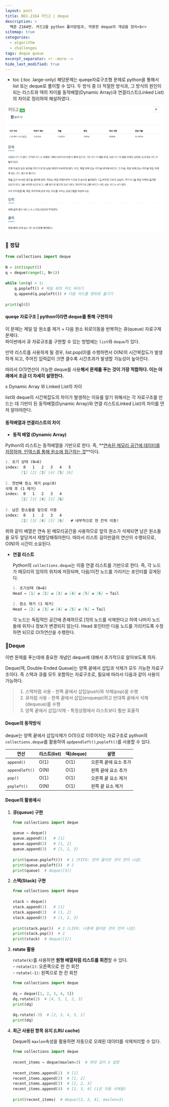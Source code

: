 ```yaml
---
layout: post
title: BOJ.2164 카드2 | deque
description: >
  백준 2164번. 카드2을 python 풀이방법과, 적용한 deque의 개념을 정리<br>
sitemap: true
categories: 
  - algorithm
  - challenges
tags: deque queue
excerpt_separator: <!--more-->
hide_last_modified: true
---
```

* toc
{:toc .large-only}
해당문제는 queqe자료구조형 문제로 python을 통해서 list 또는 deque로 풀이할 수 있다. 두 방식 중 더 적절한 방식과, 그 방식의 원인이 되는 리스트와 덱의 차이를 동적배열(Dynamic Array)과 연결리스트(Linked List)의 차이로 정리하여 해설하였다.

<!--more-->

![image-20250330213221679](../../../images/2025-03-30-02Boj2164/image-20250330213221679.png)

### 📌 정답

```python
from collections import deque

N = int(input())
q = deque(range(1, N+1))

while len(q) > 1:
    q.popleft() # 제일 위의 카드 버리기
    q.append(q.popleft()) # 다음 카드를 맨뒤로 옮기기

print(q[0])
```

#### queqe 자료구조 |  python이라면 deque를 통해 구현하자 

이 문제는 제일 앞 원소를 제거 + 다음 원소 뒤로이동을 반복하는 큐(queue) 자료구제 문제다.<br>파이썬에서 큐 자료규조를 구현할 수 있는 방법에는 `list`와 `deque`가 있다. 

만약 리스트를 사용하게 될 경우, list.pop(0)를 수행하면서 O(N)의 시간복잡도가 발생하게 되고, 주어진 입력값이 크면 클수록 시간초과가 발생할 가능성이 높아진다. 

따라서 O(1)연산이 가능한 deque를 사용**해서 문제를 푸는 것이 가장 적합하다. 이는 아래에서 조금 더 자세히 설명한다.**

s Dynamic Array 와 Linked List의 차이

list와 deque의 시간복잡도의 차이가 발생하는 이유를 알기 위해서는 각 자료구조를 만드는 데 기반이 된 동적배열(Dynamic Array)와 연결 리스트(Linked List)의 차이를 먼저 알아야한다. 

#### 동적배열과 연결리스트의 차이

-  **동적 배열 (Dynamic Array)**

  Python의 리스트는 동적배열을 기반으로 한다. 즉, **<u>연속된 메모리 공간에 데이터를 저장하며, 인덱스를 통해 원소에 접근하는 것</u>**이다. 

  ```markdown
  1. 초기 상태 (N=6)
  index:  0   1   2   3   4   5
         [1] [2] [3] [4] [5] [6]
         
  2. 첫번째 원소 제거 pop(0)
  삭제 후 (1 제거)
  index:  0   1   2   3   4
         [2] [3] [4] [5] [6]
         
  3. 남은 원소들을 앞으로 이동
  index:  0   1   2   3   4
         [2] [3] [4] [5] [6]   # 내부적으로 한 칸씩 이동!
  ```

  위와 같이 배열은 연속 된 메모리공간을 사용하므로 앞의 원소가 삭제되면 남은 원소들을 모두 앞당겨서 재할당해줘야한다. 따라서 리스트 길이만큼의 연산이 수행되므로, O(N)의 시간이 소요된다.

- **연결 리스트** 

  Python의 `collections.deque`는 이중 연결 리스트를 기반으로 한다. 즉, 각 노드가 메모리의 임의의 위치에 저장되며, 다음/이전 노드를 가리키는 포인터를 갖게된다.

  ```markdown
  1. 초기상태 (N=6)
  Head → [1] ⇄ [2] ⇄ [3] ⇄ [4] ⇄ [5] ⇄ [6] → Tail
  
  2. 원소 제거 (1 제거)
  Head → [2] ⇄ [3] ⇄ [4] ⇄ [5] ⇄ [6] → Tail
  ```

  각 노드는 독립적인 공간에 존재하므로 [1]의 노드를 삭제한다고 하여 나머지 노드들에 위치나 정보가 변경되지 않는다. Head 포인터만 다음 노드를 가리키도록 수정하면 되므로 O(1)연산을 수행한다.

### 📌Deque

이번 문제를 푸는데에 중요한 개념인 deque에 대해서 추가적으로 알아보도록 하자.

Deque(덱, Double-Ended Queue)는 양쪽 끝에서 삽입과 삭제가 모두 가능한 자료구조이다. 즉 스택과 큐를 모두 포함하는 자료구조로, 필요에 따라서 다음과 같이 사용이 가능하다.

> 1. 스택처럼 사용 - 한쪽 끝에서 삽입(push)와 삭제(pop)을 수행
> 2. 큐처럼 사용 - 한쪽 끝에서 삽입(enqueqe)하고 반대쪽 끝에서 삭제(dequeue)를 수행 
> 3. 양쪽 끝에서 삽입/삭제 - 특정상황에서 리스트보다 훨씬 효율적

#### Deque의 동작방식 

deque는 양쪽 끝에서 삽입삭제가 O(1)으로 이루어지는 자료구조로 python의 `collections.deque`를 활용하여 `apdpendleft()`,`popleft()`를 사용할 수 있다.

| 연산           | 리스트(list) | 덱(deque) | 설명                  |
| -------------- | ------------ | --------- | --------------------- |
| `append()`     | O(1)         | O(1)      | 오른쪽 끝에 요소 추가 |
| `appendleft()` | O(N)         | O(1)      | 왼쪽 끝에 요소 추가   |
| `pop()`        | O(1)         | O(1)      | 오른쪽 끝 요소 제거   |
| `popleft()`    | O(N)         | O(1)      | 왼쪽 끝 요소 제거     |


#### Deque의 활용예시 

1. **큐(queue) 구현**

   ```python
   from collections import deque
   
   queue = deque()
   queue.append(1)   # [1]
   queue.append(2)   # [1, 2]
   queue.append(3)   # [1, 2, 3]
   
   print(queue.popleft())  # 1 (FIFO: 먼저 들어온 것이 먼저 나감)
   print(queue.popleft())  # 2
   print(queue)  # deque([3])
   ```

2. **스택(Stack) 구현**

   ```python
   from collections import deque
   
   stack = deque()
   stack.append(1)   # [1]
   stack.append(2)   # [1, 2]
   stack.append(3)   # [1, 2, 3]
   
   print(stack.pop())  # 3 (LIFO: 나중에 들어온 것이 먼저 나감)
   print(stack.pop())  # 2
   print(stack)  # deque([1])
   ```

3. **rotate 활용**

   `rotate(k)`를 사용하면 **원형 배열처럼 리스트를 회전**할 수 있다.<br>- `rotate(1)`: 오른쪽으로 한 칸 회전<br>- `rotate(-1)`: 왼쪽으로 한 칸 회전

   ```python
   from collections import deque
   
   dq = deque([1, 2, 3, 4, 5])
   dq.rotate(2)  # [4, 5, 1, 2, 3]
   print(dq)
   
   dq.rotate(-3)  # [2, 3, 4, 5, 1]
   print(dq)
   ```

4. **최근 사용된 항목 유지 (LRU cache)**

   Deque의 `maxlen`속성을 활용하면 자동으로 오래된 데이터를 삭제처리할 수 있다.

   ```python
   from collections import deque
   
   recent_items = deque(maxlen=3)  # 최대 길이 3 설정
   
   recent_items.append(1)  # [1]
   recent_items.append(2)  # [1, 2]
   recent_items.append(3)  # [1, 2, 3]
   recent_items.append(4)  # [2, 3, 4] (1은 자동 삭제됨)
   
   print(recent_items)  # deque([2, 3, 4], maxlen=3)
   ```

   
